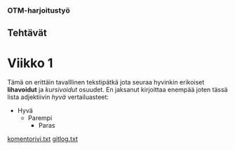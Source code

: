 ### OTM-harjoitustyö
## Tehtävät
# Viikko 1
Tämä on erittäin tavalllinen tekstipätkä jota seuraa hyvinkin erikoiset **lihavoidut** ja *kursivoidut* osuudet.
En jaksanut kirjoittaa enempää joten tässä lista adjektiivin *hyvä* vertailuasteet:
* Hyvä
	* Parempi
		* Paras

[komentorivi.txt](https://github.com/stadibo/otm-harjoitustyo/blob/master/laskarit/viikko1/komentorivi.txt)
[gitlog.txt](https://github.com/stadibo/otm-harjoitustyo/blob/master/laskarit/viikko1/gitlog.txt)
